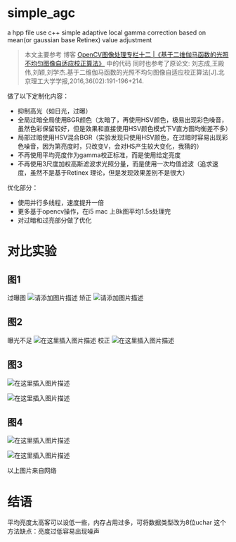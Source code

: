 # simple_agc
a hpp file use c++
simple adaptive local gamma correction based on mean(or gaussian base Retinex) value adjustment

> 本文主要参考 博客 [OpenCV图像处理专栏十二 |《基于二维伽马函数的光照不均匀图像自适应校正算法》](https://blog.csdn.net/just_sort/article/details/88569129) 中的代码
> 同时也参考了原论文: 刘志成,王殿伟,刘颖,刘学杰.基于二维伽马函数的光照不均匀图像自适应校正算法[J].北京理工大学学报,2016,36(02):191-196+214.

做了以下定制化内容：
 - 抑制高光（如日光，过曝）
 - 全局过暗全局使用BGR颜色（太暗了，再使用HSV颜色，极易出现彩色噪音，虽然色彩保留较好，但是效果和直接使用HSV颜色模式下V直方图均衡差不多）
 - 局部过暗使用HSV混合BGR（实验发现只使用HSV颜色，在过暗时容易出现彩色噪音，因为第亮度时，只改变V，会对HS产生较大变化，我猜的）
 - 不再使用平均亮度作为gamma校正标准，而是使用给定亮度 
 -  不再使用3尺度加权高斯滤波求光照分量，而是使用一次均值滤波（追求速度，虽然不是基于Retinex 理论，但是发现效果差别不是很大）

优化部分：
 - 使用并行多线程，速度提升一倍
 - 更多基于opencv操作，在i5 mac 上8k图平均1.5s处理完
 - 对过暗和过亮部分做了优化

# 对比实验
## 图1
过曝图
![请添加图片描述](https://img-blog.csdnimg.cn/20200802124557486.jpg)
矫正
![请添加图片描述](https://img-blog.csdnimg.cn/20200802124557476.jpg)
## 图2

曝光不足
![在这里插入图片描述](https://img-blog.csdnimg.cn/20200802124728440.jpg)
校正
![在这里插入图片描述](https://img-blog.csdnimg.cn/20200802124742522.jpg)

## 图3

![在这里插入图片描述](https://img-blog.csdnimg.cn/20200802124759171.jpg)

![在这里插入图片描述](https://img-blog.csdnimg.cn/20200802124840450.jpg)

## 图4
![在这里插入图片描述](https://img-blog.csdnimg.cn/20200802124855929.jpg)

![在这里插入图片描述](https://img-blog.csdnimg.cn/20200802124904252.jpg)

以上图片来自网络

# 结语
平均亮度太高客可以设低一些，内存占用过多，可将数据类型改为8位uchar
这个方法缺点：亮度过低容易出现噪声

